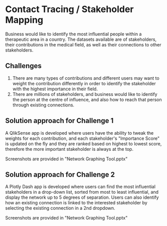 # Contact Tracing / Stakeholder Mapping
Business would like to identify the most influential people within a therapeutic area in a country. The datasets available are of stakeholders, their contributions in the medical field, as well as their connections to other stakeholders.

## Challenges
1. There are many types of contributions and different users may want to weight the contribution differently in order to identify the stakeholder with the highest importance in their field.
2. There are millions of stakeholders, and business would like to identify the person at the centre of influence, and also how to reach that person through existing connections.

## Solution approach for Challenge 1
A QlikSense app is developed where users have the ability to tweak the weights for each contribution, and each stakeholder's "Importance Score" is updated on the fly and they are ranked based on highest to lowest score, therefore the more important stakeholder is always at the top.

Screenshots are provided in "Network Graphing Tool.pptx"

## Solution approach for Challenge 2
A Plotly Dash app is developed where users can find the most influential stakeholders in a drop-down list, sorted from most to least influential, and display the network up to 5 degrees of separation. Users can also identify how an existing connection is linked to the interested stakeholder by selecting the existing connection in a 2nd dropdown.

Screenshots are provided in "Network Graphing Tool.pptx"

